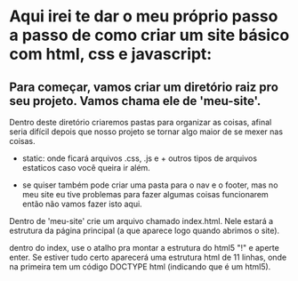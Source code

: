 # Aqui irei te dar o meu próprio passo a passo de como criar um site básico com html, css e javascript:

## Para começar, vamos criar um diretório raiz pro seu projeto. Vamos chama ele de 'meu-site'.

Dentro deste diretório criaremos pastas para organizar as coisas, afinal seria difícil depois que nosso projeto se tornar algo maior de se mexer nas coisas.

- static: onde ficará arquivos .css, .js e + outros tipos de arquivos estaticos caso você queira ir além.

- se quiser também pode criar uma pasta para o nav e o footer, mas no meu site eu tive problemas para fazer algumas coisas funcionarem então não vamos fazer isto aqui.

Dentro de 'meu-site' crie um arquivo chamado index.html. Nele estará a estrutura da página principal (a que aparece logo quando abrimos o site).

dentro do index, use o atalho pra montar a estrutura do html5 "!" e aperte enter. Se estiver tudo certo aparecerá uma estrutura html de 11 linhas, onde na primeira tem um código DOCTYPE html (indicando que é um html5).
